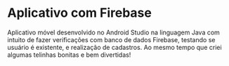 # Aplicativo com Firebase
Aplicativo móvel desenvolvido no Android Studio na linguagem Java com intuito de fazer verificações com banco de dados Firebase, testando se usuário é existente, e realização de cadastros. Ao mesmo tempo que criei algumas telinhas bonitas e bem divertidas!
